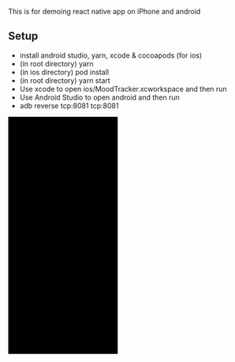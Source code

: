 This is for demoing react native app on iPhone and android 

## Setup
- install android studio, yarn, xcode & cocoapods (for ios)
- (in root directory) yarn 
- (in ios directory) pod install
- (in root directory) yarn start
- Use xcode to open ios/MoodTracker.xcworkspace and then run
- Use Android Studio to open android and then run
- adb reverse tcp:8081 tcp:8081

![](emojiPicker-demo.gif)
 
